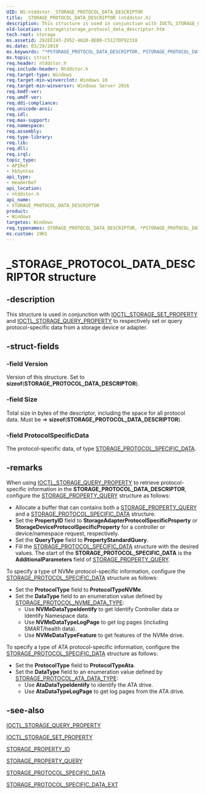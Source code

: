 ```yaml
---
UID: NS:ntddstor._STORAGE_PROTOCOL_DATA_DESCRIPTOR
title: _STORAGE_PROTOCOL_DATA_DESCRIPTOR (ntddstor.h)
description: This structure is used in conjunction with IOCTL_STORAGE_QUERY_PROPERTY to return protocol-specific data from a storage device or adapter.
old-location: storage\storage_protocol_data_descriptor.htm
tech.root: storage
ms.assetid: 292EE243-2952-4020-8EB0-C5127DF92318
ms.date: 03/29/2018
ms.keywords: "*PSTORAGE_PROTOCOL_DATA_DESCRIPTOR, PSTORAGE_PROTOCOL_DATA_DESCRIPTOR, PSTORAGE_PROTOCOL_DATA_DESCRIPTOR structure pointer [Storage Devices], STORAGE_PROTOCOL_DATA_DESCRIPTOR, STORAGE_PROTOCOL_DATA_DESCRIPTOR structure [Storage Devices], _STORAGE_PROTOCOL_DATA_DESCRIPTOR, ntddstor/PSTORAGE_PROTOCOL_DATA_DESCRIPTOR, ntddstor/STORAGE_PROTOCOL_DATA_DESCRIPTOR, storage.storage_protocol_data_descriptor"
ms.topic: struct
req.header: ntddstor.h
req.include-header: Ntddstor.h
req.target-type: Windows
req.target-min-winverclnt: Windows 10
req.target-min-winversvr: Windows Server 2016
req.kmdf-ver: 
req.umdf-ver: 
req.ddi-compliance: 
req.unicode-ansi: 
req.idl: 
req.max-support: 
req.namespace: 
req.assembly: 
req.type-library: 
req.lib: 
req.dll: 
req.irql: 
topic_type:
- APIRef
- kbSyntax
api_type:
- HeaderDef
api_location:
- ntddstor.h
api_name:
- STORAGE_PROTOCOL_DATA_DESCRIPTOR
product:
- Windows
targetos: Windows
req.typenames: STORAGE_PROTOCOL_DATA_DESCRIPTOR, *PSTORAGE_PROTOCOL_DATA_DESCRIPTOR
ms.custom: 19H1
---
```


# _STORAGE_PROTOCOL_DATA_DESCRIPTOR structure


## -description


This structure is used in conjunction with [IOCTL_STORAGE_SET_PROPERTY](ni-ntddstor-ioctl_storage_set_property.md) and [IOCTL_STORAGE_QUERY_PROPERTY](ni-ntddstor-ioctl_storage_query_property.md) to respectively set or query protocol-specific data from a storage device or adapter.


## -struct-fields




### -field Version

Version of this structure. Set to **sizeof**(**STORAGE_PROTOCOL_DATA_DESCRIPTOR**).


### -field Size

Total size in bytes of the descriptor, including the space for all protocol data. Must be => **sizeof**(**STORAGE_PROTOCOL_DATA_DESCRIPTOR**).


### -field ProtocolSpecificData

The protocol-specific data, of type <a href="https://docs.microsoft.com/windows-hardware/drivers/ddi/content/ntddstor/ns-ntddstor-_storage_protocol_specific_data">STORAGE_PROTOCOL_SPECIFIC_DATA</a>.


## -remarks



When using <a href="https://docs.microsoft.com/windows-hardware/drivers/ddi/content/ntddstor/ni-ntddstor-ioctl_storage_query_property">IOCTL_STORAGE_QUERY_PROPERTY</a> to retrieve protocol-specific information in the <b>STORAGE_PROTOCOL_DATA_DESCRIPTOR</b>, configure the <a href="https://docs.microsoft.com/windows-hardware/drivers/ddi/content/ntddstor/ns-ntddstor-_storage_property_query">STORAGE_PROPERTY_QUERY</a> structure as follows:

<ul>
<li>
Allocate a buffer that can contains both a <a href="https://docs.microsoft.com/windows-hardware/drivers/ddi/content/ntddstor/ns-ntddstor-_storage_property_query">STORAGE_PROPERTY_QUERY</a> and a <a href="https://docs.microsoft.com/windows-hardware/drivers/ddi/content/ntddstor/ns-ntddstor-_storage_protocol_specific_data">STORAGE_PROTOCOL_SPECIFIC_DATA</a> structure.

</li>
<li>
Set the <b>PropertyID</b>  field to <b>StorageAdapterProtocolSpecificProperty</b> or <b>StorageDeviceProtocolSpecificProperty</b> for a controller or device/namespace request, respectively.

</li>
<li>
Set the <b>QueryType</b>  field to <b>PropertyStandardQuery</b>.

</li>
<li>
Fill the <a href="https://docs.microsoft.com/windows-hardware/drivers/ddi/content/ntddstor/ns-ntddstor-_storage_protocol_specific_data">STORAGE_PROTOCOL_SPECIFIC_DATA</a> structure with the desired values. The start of the <b>STORAGE_PROTOCOL_SPECIFIC_DATA</b> is the <b>AdditionalParameters</b> field of <a href="https://docs.microsoft.com/windows-hardware/drivers/ddi/content/ntddstor/ns-ntddstor-_storage_property_query">STORAGE_PROPERTY_QUERY</a>.

</li>
</ul>
To specify a type of NVMe protocol-specific information,  configure the <a href="https://docs.microsoft.com/windows-hardware/drivers/ddi/content/ntddstor/ns-ntddstor-_storage_protocol_specific_data">STORAGE_PROTOCOL_SPECIFIC_DATA</a> structure as follows:

<ul>
<li>
Set the <b>ProtocolType</b>  field to <b>ProtocolTypeNVMe</b>.

</li>
<li>
Set the <b>DataType</b>  field to an enumeration value defined by <a href="https://docs.microsoft.com/windows-hardware/drivers/ddi/content/ntddstor/ne-ntddstor-_storage_protocol_nvme_data_type">STORAGE_PROTOCOL_NVME_DATA_TYPE</a>:<ul>
<li>Use <b>NVMeDataTypeIdentify</b> to get Identify Controller data or Identify Namespace data.</li>
<li>Use <b>NVMeDataTypeLogPage</b> to get log pages (including SMART/health data).</li>
<li>Use <b>NVMeDataTypeFeature</b> to get features of the NVMe drive.</li>
</ul>


</li>
</ul>
To specify a type of ATA protocol-specific information,  configure the <a href="https://docs.microsoft.com/windows-hardware/drivers/ddi/content/ntddstor/ns-ntddstor-_storage_protocol_specific_data">STORAGE_PROTOCOL_SPECIFIC_DATA</a> structure as follows:

<ul>
<li>
Set the <b>ProtocolType</b>  field to <b>ProtocolTypeAta</b>.

</li>
<li>
Set the <b>DataType</b>  field to an enumeration value defined by <a href="https://docs.microsoft.com/windows-hardware/drivers/ddi/content/ntddstor/ne-ntddstor-_storage_protocol_ata_data_type">STORAGE_PROTOCOL_ATA_DATA_TYPE</a>:<ul>
<li>Use <b>AtaDataTypeIdentify</b> to identify the ATA drive.</li>
<li>Use <b>AtaDataTypeLogPage</b> to get log pages from the ATA drive.</li>
</ul>


</li>
</ul>



## -see-also




<a href="https://docs.microsoft.com/windows-hardware/drivers/ddi/content/ntddstor/ni-ntddstor-ioctl_storage_query_property">IOCTL_STORAGE_QUERY_PROPERTY</a>

[IOCTL_STORAGE_SET_PROPERTY](ns-ntddstor-storage_set_property.md)

<a href="https://docs.microsoft.com/windows-hardware/drivers/ddi/content/ntddstor/ne-ntddstor-storage_property_id">STORAGE_PROPERTY_ID</a>



<a href="https://docs.microsoft.com/windows-hardware/drivers/ddi/content/ntddstor/ns-ntddstor-_storage_property_query">STORAGE_PROPERTY_QUERY</a>



<a href="https://docs.microsoft.com/windows-hardware/drivers/ddi/content/ntddstor/ns-ntddstor-_storage_protocol_specific_data">STORAGE_PROTOCOL_SPECIFIC_DATA</a>

[STORAGE_PROTOCOL_SPECIFIC_DATA_EXT](ns-ntddstor-storage_specific_protocol_data_ext)
 

 

